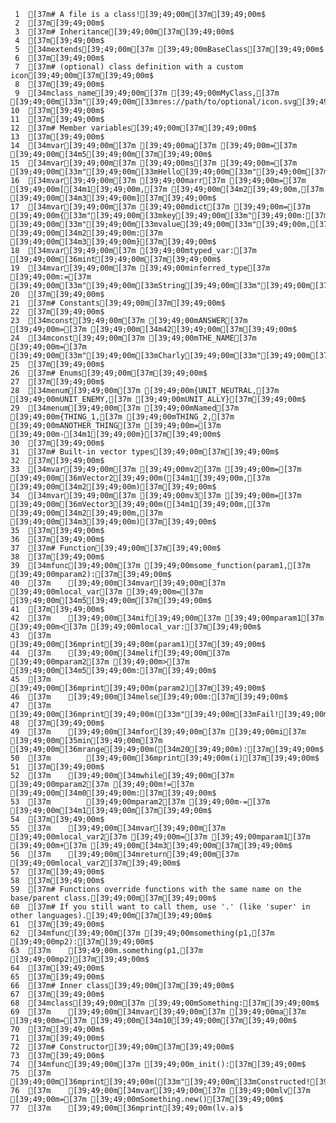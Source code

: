      1	[37m# A file is a class![39;49;00m[37m[39;49;00m$
     2	[37m[39;49;00m$
     3	[37m# Inheritance[39;49;00m[37m[39;49;00m$
     4	[37m[39;49;00m$
     5	[34mextends[39;49;00m[37m [39;49;00mBaseClass[37m[39;49;00m$
     6	[37m[39;49;00m$
     7	[37m# (optional) class definition with a custom icon[39;49;00m[37m[39;49;00m$
     8	[37m[39;49;00m$
     9	[34mclass_name[39;49;00m[37m [39;49;00mMyClass,[37m [39;49;00m[33m"[39;49;00m[33mres://path/to/optional/icon.svg[39;49;00m[33m"[39;49;00m[37m[39;49;00m$
    10	[37m[39;49;00m$
    11	[37m[39;49;00m$
    12	[37m# Member variables[39;49;00m[37m[39;49;00m$
    13	[37m[39;49;00m$
    14	[34mvar[39;49;00m[37m [39;49;00ma[37m [39;49;00m=[37m [39;49;00m[34m5[39;49;00m[37m[39;49;00m$
    15	[34mvar[39;49;00m[37m [39;49;00ms[37m [39;49;00m=[37m [39;49;00m[33m"[39;49;00m[33mHello[39;49;00m[33m"[39;49;00m[37m[39;49;00m$
    16	[34mvar[39;49;00m[37m [39;49;00marr[37m [39;49;00m=[37m [39;49;00m[[34m1[39;49;00m,[37m [39;49;00m[34m2[39;49;00m,[37m [39;49;00m[34m3[39;49;00m][37m[39;49;00m$
    17	[34mvar[39;49;00m[37m [39;49;00mdict[37m [39;49;00m=[37m [39;49;00m{[33m"[39;49;00m[33mkey[39;49;00m[33m"[39;49;00m:[37m [39;49;00m[33m"[39;49;00m[33mvalue[39;49;00m[33m"[39;49;00m,[37m [39;49;00m[34m2[39;49;00m:[37m [39;49;00m[34m3[39;49;00m}[37m[39;49;00m$
    18	[34mvar[39;49;00m[37m [39;49;00mtyped_var:[37m [39;49;00m[36mint[39;49;00m[37m[39;49;00m$
    19	[34mvar[39;49;00m[37m [39;49;00minferred_type[37m [39;49;00m:=[37m [39;49;00m[33m"[39;49;00m[33mString[39;49;00m[33m"[39;49;00m[37m[39;49;00m$
    20	[37m[39;49;00m$
    21	[37m# Constants[39;49;00m[37m[39;49;00m$
    22	[37m[39;49;00m$
    23	[34mconst[39;49;00m[37m [39;49;00mANSWER[37m [39;49;00m=[37m [39;49;00m[34m42[39;49;00m[37m[39;49;00m$
    24	[34mconst[39;49;00m[37m [39;49;00mTHE_NAME[37m [39;49;00m=[37m [39;49;00m[33m"[39;49;00m[33mCharly[39;49;00m[33m"[39;49;00m[37m[39;49;00m$
    25	[37m[39;49;00m$
    26	[37m# Enums[39;49;00m[37m[39;49;00m$
    27	[37m[39;49;00m$
    28	[34menum[39;49;00m[37m [39;49;00m{UNIT_NEUTRAL,[37m [39;49;00mUNIT_ENEMY,[37m [39;49;00mUNIT_ALLY}[37m[39;49;00m$
    29	[34menum[39;49;00m[37m [39;49;00mNamed[37m [39;49;00m{THING_1,[37m [39;49;00mTHING_2,[37m [39;49;00mANOTHER_THING[37m [39;49;00m=[37m [39;49;00m-[34m1[39;49;00m}[37m[39;49;00m$
    30	[37m[39;49;00m$
    31	[37m# Built-in vector types[39;49;00m[37m[39;49;00m$
    32	[37m[39;49;00m$
    33	[34mvar[39;49;00m[37m [39;49;00mv2[37m [39;49;00m=[37m [39;49;00m[36mVector2[39;49;00m([34m1[39;49;00m,[37m [39;49;00m[34m2[39;49;00m)[37m[39;49;00m$
    34	[34mvar[39;49;00m[37m [39;49;00mv3[37m [39;49;00m=[37m [39;49;00m[36mVector3[39;49;00m([34m1[39;49;00m,[37m [39;49;00m[34m2[39;49;00m,[37m [39;49;00m[34m3[39;49;00m)[37m[39;49;00m$
    35	[37m[39;49;00m$
    36	[37m[39;49;00m$
    37	[37m# Function[39;49;00m[37m[39;49;00m$
    38	[37m[39;49;00m$
    39	[34mfunc[39;49;00m[37m [39;49;00msome_function(param1,[37m [39;49;00mparam2):[37m[39;49;00m$
    40	[37m    [39;49;00m[34mvar[39;49;00m[37m [39;49;00mlocal_var[37m [39;49;00m=[37m [39;49;00m[34m5[39;49;00m[37m[39;49;00m$
    41	[37m[39;49;00m$
    42	[37m    [39;49;00m[34mif[39;49;00m[37m [39;49;00mparam1[37m [39;49;00m<[37m [39;49;00mlocal_var:[37m[39;49;00m$
    43	[37m        [39;49;00m[36mprint[39;49;00m(param1)[37m[39;49;00m$
    44	[37m    [39;49;00m[34melif[39;49;00m[37m [39;49;00mparam2[37m [39;49;00m>[37m [39;49;00m[34m5[39;49;00m:[37m[39;49;00m$
    45	[37m        [39;49;00m[36mprint[39;49;00m(param2)[37m[39;49;00m$
    46	[37m    [39;49;00m[34melse[39;49;00m:[37m[39;49;00m$
    47	[37m        [39;49;00m[36mprint[39;49;00m([33m"[39;49;00m[33mFail![39;49;00m[33m"[39;49;00m)[37m[39;49;00m$
    48	[37m[39;49;00m$
    49	[37m    [39;49;00m[34mfor[39;49;00m[37m [39;49;00mi[37m [39;49;00m[35min[39;49;00m[37m [39;49;00m[36mrange[39;49;00m([34m20[39;49;00m):[37m[39;49;00m$
    50	[37m        [39;49;00m[36mprint[39;49;00m(i)[37m[39;49;00m$
    51	[37m[39;49;00m$
    52	[37m    [39;49;00m[34mwhile[39;49;00m[37m [39;49;00mparam2[37m [39;49;00m!=[37m [39;49;00m[34m0[39;49;00m:[37m[39;49;00m$
    53	[37m        [39;49;00mparam2[37m [39;49;00m-=[37m [39;49;00m[34m1[39;49;00m[37m[39;49;00m$
    54	[37m[39;49;00m$
    55	[37m    [39;49;00m[34mvar[39;49;00m[37m [39;49;00mlocal_var2[37m [39;49;00m=[37m [39;49;00mparam1[37m [39;49;00m+[37m [39;49;00m[34m3[39;49;00m[37m[39;49;00m$
    56	[37m    [39;49;00m[34mreturn[39;49;00m[37m [39;49;00mlocal_var2[37m[39;49;00m$
    57	[37m[39;49;00m$
    58	[37m[39;49;00m$
    59	[37m# Functions override functions with the same name on the base/parent class.[39;49;00m[37m[39;49;00m$
    60	[37m# If you still want to call them, use '.' (like 'super' in other languages).[39;49;00m[37m[39;49;00m$
    61	[37m[39;49;00m$
    62	[34mfunc[39;49;00m[37m [39;49;00msomething(p1,[37m [39;49;00mp2):[37m[39;49;00m$
    63	[37m    [39;49;00m.something(p1,[37m [39;49;00mp2)[37m[39;49;00m$
    64	[37m[39;49;00m$
    65	[37m[39;49;00m$
    66	[37m# Inner class[39;49;00m[37m[39;49;00m$
    67	[37m[39;49;00m$
    68	[34mclass[39;49;00m[37m [39;49;00mSomething:[37m[39;49;00m$
    69	[37m    [39;49;00m[34mvar[39;49;00m[37m [39;49;00ma[37m [39;49;00m=[37m [39;49;00m[34m10[39;49;00m[37m[39;49;00m$
    70	[37m[39;49;00m$
    71	[37m[39;49;00m$
    72	[37m# Constructor[39;49;00m[37m[39;49;00m$
    73	[37m[39;49;00m$
    74	[34mfunc[39;49;00m[37m [39;49;00m_init():[37m[39;49;00m$
    75	[37m    [39;49;00m[36mprint[39;49;00m([33m"[39;49;00m[33mConstructed![39;49;00m[33m"[39;49;00m)[37m[39;49;00m$
    76	[37m    [39;49;00m[34mvar[39;49;00m[37m [39;49;00mlv[37m [39;49;00m=[37m [39;49;00mSomething.new()[37m[39;49;00m$
    77	[37m    [39;49;00m[36mprint[39;49;00m(lv.a)$
